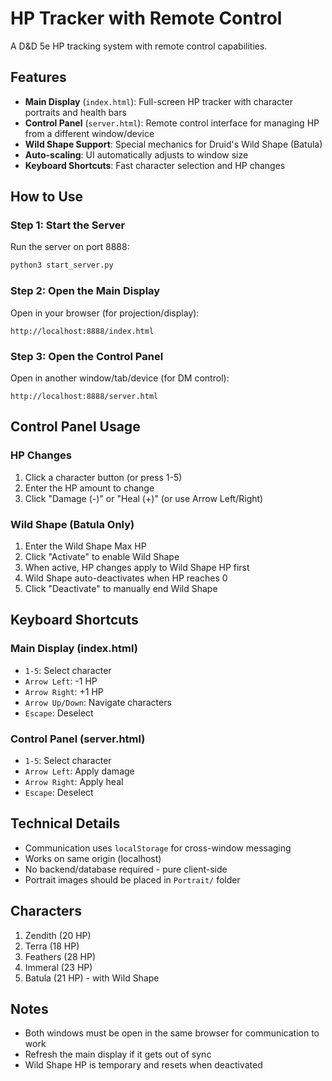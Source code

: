# HP Tracker with Remote Control

A D&D 5e HP tracking system with remote control capabilities.

## Features
- **Main Display** (`index.html`): Full-screen HP tracker with character portraits and health bars
- **Control Panel** (`server.html`): Remote control interface for managing HP from a different window/device
- **Wild Shape Support**: Special mechanics for Druid's Wild Shape (Batula)
- **Auto-scaling**: UI automatically adjusts to window size
- **Keyboard Shortcuts**: Fast character selection and HP changes

## How to Use

### Step 1: Start the Server
Run the server on port 8888:
```bash
python3 start_server.py
```

### Step 2: Open the Main Display
Open in your browser (for projection/display):
```
http://localhost:8888/index.html
```

### Step 3: Open the Control Panel
Open in another window/tab/device (for DM control):
```
http://localhost:8888/server.html
```

## Control Panel Usage

### HP Changes
1. Click a character button (or press 1-5)
2. Enter the HP amount to change
3. Click "Damage (-)" or "Heal (+)" (or use Arrow Left/Right)

### Wild Shape (Batula Only)
1. Enter the Wild Shape Max HP
2. Click "Activate" to enable Wild Shape
3. When active, HP changes apply to Wild Shape HP first
4. Wild Shape auto-deactivates when HP reaches 0
5. Click "Deactivate" to manually end Wild Shape

## Keyboard Shortcuts

### Main Display (index.html)
- `1-5`: Select character
- `Arrow Left`: -1 HP
- `Arrow Right`: +1 HP
- `Arrow Up/Down`: Navigate characters
- `Escape`: Deselect

### Control Panel (server.html)
- `1-5`: Select character
- `Arrow Left`: Apply damage
- `Arrow Right`: Apply heal
- `Escape`: Deselect

## Technical Details
- Communication uses `localStorage` for cross-window messaging
- Works on same origin (localhost)
- No backend/database required - pure client-side
- Portrait images should be placed in `Portrait/` folder

## Characters
1. Zendith (20 HP)
2. Terra (18 HP)
3. Feathers (28 HP)
4. Immeral (23 HP)
5. Batula (21 HP) - with Wild Shape

## Notes
- Both windows must be open in the same browser for communication to work
- Refresh the main display if it gets out of sync
- Wild Shape HP is temporary and resets when deactivated
